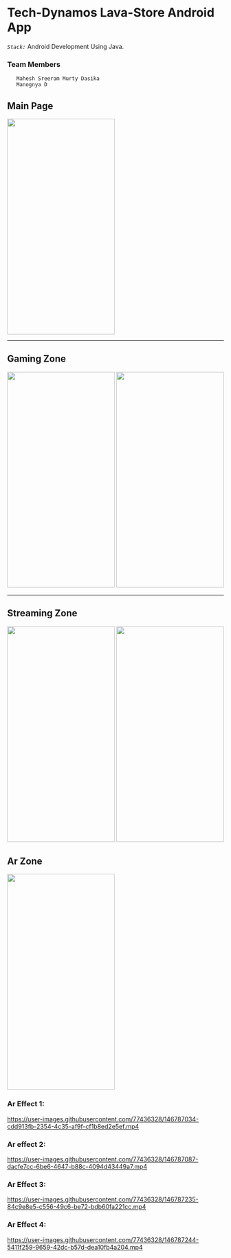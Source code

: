 # Tech-Dynamos Lava-Store Android App
   _*`Stack:`*_ Android Development Using Java.
   ### Team Members
       Mahesh Sreeram Murty Dasika 
       Manognya D
   
   ## Main Page
   <p>
<img src="https://user-images.githubusercontent.com/77436328/146786952-71414972-c983-4fd9-824c-6dbf4fd08316.gif" width="250" height="500">
</p>  
   
   <hr>

## Gaming Zone
<p>
<img src="https://user-images.githubusercontent.com/77436328/146787006-c6b9ab63-ace6-4558-bf1c-b534b3b39471.gif" width="250" height="500">
<img src="https://user-images.githubusercontent.com/77436328/146788558-f8564da6-4aef-47a9-a223-04bd07b37839.gif" width="250" height="500">
</p>
<hr>

## Streaming Zone
<p>
  <img src="https://user-images.githubusercontent.com/77436328/146788739-25ec35e2-2759-4c06-b657-2ebcdd7884ce.gif" width="250" height="500">
<img src="https://user-images.githubusercontent.com/77436328/146786993-0a478232-76c1-48ef-b65d-9d861d53c9f3.gif" width="250" height="500">
</p>


## Ar Zone
<img src="https://user-images.githubusercontent.com/77436328/146787019-717b9525-2297-45a8-8706-4bdb788919b6.gif" width="250" height="500">
            
   ### Ar Effect 1:
https://user-images.githubusercontent.com/77436328/146787034-cdd913fb-2354-4c35-af9f-cf1b8ed2e5ef.mp4

### Ar effect 2:
https://user-images.githubusercontent.com/77436328/146787087-dacfe7cc-6be6-4647-b88c-4094d43449a7.mp4


### Ar Effect 3:
https://user-images.githubusercontent.com/77436328/146787235-84c9e8e5-c556-49c6-be72-bdb60fa221cc.mp4


### Ar Effect 4:
https://user-images.githubusercontent.com/77436328/146787244-5411f259-9659-42dc-b57d-dea10fb4a204.mp4

